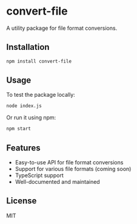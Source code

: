 # convert-file

A utility package for file format conversions.

## Installation

```bash
npm install convert-file
```

## Usage

To test the package locally:

```bash
node index.js
```

Or run it using npm:

```bash
npm start
```

## Features

- Easy-to-use API for file format conversions
- Support for various file formats (coming soon)
- TypeScript support
- Well-documented and maintained

## License

MIT 